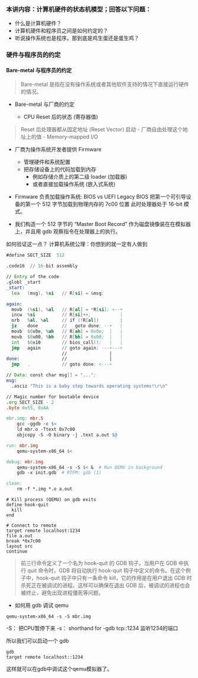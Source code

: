 ### 本讲内容：计算机硬件的状态机模型；回答以下问题：

- 什么是计算机硬件？
- 计算机硬件和程序员之间是如何约定的？
- 听说操作系统也是程序。那到底是鸡生蛋还是蛋生鸡？

### 硬件与程序员的约定

#### Bare-metal 与程序员的约定
> Bare-metal 是指在没有操作系统或者其他软件支持的情况下直接运行硬件的情况。
> 

- Bare-metal 与厂商的约定

   - CPU Reset 后的状态 (寄存器值)
>    Reset 后处理器都从固定地址 (Reset Vector) 启动
     - 厂商自由处理这个地址上的值
     - Memory-mapped I/O

- 厂商为操作系统开发者提供 Firmware
     - 管理硬件和系统配置
     - 把存储设备上的代码加载到内存
        - 例如存储介质上的第二级 loader (加载器)
        - 或者直接加载操作系统 (嵌入式系统)

- Firmware 负责加载操作系统: BIOS vs UEFI
Legacy BIOS 把第一个可引导设备的第一个 512 字节加载到物理内存的 7c00 位置
此时处理器处于 16-bit 模式。

- 我们构造一个 512 字节的 “Master Boot Record” 作为磁盘镜像装在在模拟器上，并且用 gdb 观察指令在处理器上的执行。

如何验证这一点？
计算机系统公理：你想到的就一定有人做到

```asm
#define SECT_SIZE  512

.code16  // 16-bit assembly

// Entry of the code
.globl _start
_start:
  lea   (msg), %si   // R[si] = &msg;

again:
  movb  (%si), %al   // R[al] = *R[si]; <--+
  incw  %si          // R[si]++;           |
  orb   %al, %al     // if (!R[al])        |
  jz    done         //   goto done; --+   |
  movb  $0x0e, %ah   // R[ah] = 0x0e;  |   |
  movb  $0x00, %bh   // R[bh] = 0x00;  |   |
  int   $0x10        // bios_call();   |   |
  jmp   again        // goto again; ---+---+
                     //                |
done:                //                |
  jmp   .            // goto done; <---+

// Data: const char msg[] = "...";
msg:
  .asciz "This is a baby step towards operating systems!\r\n"

// Magic number for bootable device
.org SECT_SIZE - 2
.byte 0x55, 0xAA
```

```Makefile
mbr.img: mbr.S
	gcc -ggdb -c $<
	ld mbr.o -Ttext 0x7c00
	objcopy -S -O binary -j .text a.out $@

run: mbr.img
	qemu-system-x86_64 $<

debug: mbr.img
	qemu-system-x86_64 -s -S $< &  # Run QEMU in background
	gdb -x init.gdb  # RTFM: gdb (1)

clean:
	rm -f *.img *.o a.out
```

```init.gdb
# Kill process (QEMU) on gdb exits
define hook-quit
  kill
end

# Connect to remote
target remote localhost:1234
file a.out
break *0x7c00
layout src
continue
```
> 前三行命令定义了一个名为 hook-quit 的 GDB 钩子。当用户在 GDB 中执行 quit 命令时，GDB 将自动执行 hook-quit 钩子中定义的命令。在这个例子中，hook-quit 钩子中只有一条命令 kill，它的作用是在用户退出 GDB 时杀死正在被调试的进程。这样可以确保在退出 GDB 后，被调试的进程也会被终止，避免出现进程僵死等问题。
> 

- 如何用 gdb 调试 qemu
```
qemu-system-x86_64 -s -S mbr.img
```
-S： 把CPU暂停下来
-s： shorthand for -gdb tcp::1234       监听1234的端口

所以我们可以启动一个 gdb 
```
gdb
target remote localhost::1234
```
这样就可以在gdb中调试这个qemu模拟器了。